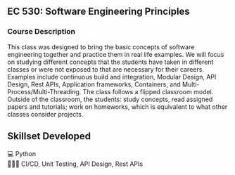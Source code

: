## EC 530: Software Engineering Principles

### Course Description
This class was designed to bring the basic concepts of software engineering together and practice them in real life examples. We will focus on studying different concepts that the students have taken in different classes or were not exposed to that are necessary for their careers. Examples include continuous build and integration, Modular Design, API Design, Rest APIs, Application frameworks, Containers, and Multi-Process/Multi-Threading. The class follows a flipped classroom model. Outside of the classroom, the students: study concepts, read assigned papers and tutorials; work on homeworks, which is equivalent to what other classes consider projects.

## Skillset Developed
💻 Python <br>
👨🏽‍💻 CI/CD, Unit Testing, API Design, Rest APIs<br>

